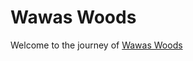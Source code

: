 # Wawas Woods

Welcome to the journey of [Wawas Woods](https://ewancolquhoun.github.io/wawaswoods/)


